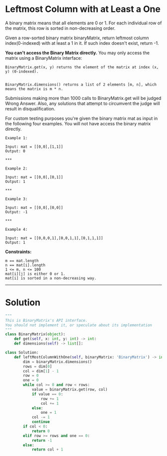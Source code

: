# Leftmost Column with at Least a One

A binary matrix means that all elements are 0 or 1. For each individual row of the matrix, this row is sorted in non-decreasing order.

Given a row-sorted binary matrix binaryMatrix, return leftmost column index(0-indexed) with at least a 1 in it. If such index doesn't exist, return -1.

**You can't access the Binary Matrix directly.**  You may only access the matrix using a BinaryMatrix interface:

```
BinaryMatrix.get(x, y) returns the element of the matrix at index (x, y) (0-indexed).


BinaryMatrix.dimensions() returns a list of 2 elements [m, n], which means the matrix is m * n.
```

Submissions making more than 1000 calls to BinaryMatrix.get will be judged Wrong Answer.  Also, any solutions that attempt to circumvent the judge will result in disqualification.

For custom testing purposes you're given the binary matrix mat as input in the following four examples. You will not have access the binary matrix directly.

```
Example 1:

Input: mat = [[0,0],[1,1]]
Output: 0

***

Example 2:

Input: mat = [[0,0],[0,1]]
Output: 1

***

Example 3:

Input: mat = [[0,0],[0,0]]
Output: -1

***

Example 4:

Input: mat = [[0,0,0,1],[0,0,1,1],[0,1,1,1]]
Output: 1

```

**Constraints:**

```
m == mat.length
n == mat[i].length
1 <= m, n <= 100
mat[i][j] is either 0 or 1.
mat[i] is sorted in a non-decreasing way.
```

***

# Solution

```python
"""
This is BinaryMatrix's API interface.
You should not implement it, or speculate about its implementation
"""
class BinaryMatrix(object):
    def get(self, x: int, y: int) -> int:
    def dimensions(self) -> list[]:

class Solution:
    def leftMostColumnWithOne(self, binaryMatrix: 'BinaryMatrix') -> int:
        dim = binaryMatrix.dimensions()
        rows = dim[0]
        col = dim[1] - 1
        row = 0
        one = 0
        while col >= 0 and row < rows:
            value = binaryMatrix.get(row, col)
            if value == 0:
                row += 1
                col += 1
            else:
                one = 1
            col -= 1
            continue
        if col < 0:
            return 0
        elif row >= rows and one == 0:
            return -1
        else:
            return col + 1

```